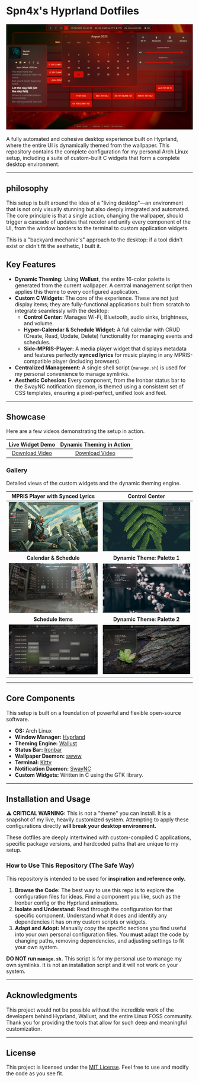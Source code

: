 # Spn4x's Hyprland Dotfiles

![Desktop Showcase](pics/allwidgets.png)

A fully automated and cohesive desktop experience built on Hyprland, where the entire UI is dynamically themed from the wallpaper. This repository contains the complete configuration for my personal Arch Linux setup, including a suite of custom-built C widgets that form a complete desktop environment.

---

##  philosophy

This setup is built around the idea of a "living desktop"—an environment that is not only visually stunning but also deeply integrated and automated. The core principle is that a single action, changing the wallpaper, should trigger a cascade of updates that recolor and unify every component of the UI, from the window borders to the terminal to custom application widgets.

This is a "backyard mechanic's" approach to the desktop: if a tool didn't exist or didn't fit the aesthetic, I built it.

## Key Features

*   **Dynamic Theming:** Using **Wallust**, the entire 16-color palette is generated from the current wallpaper. A central management script then applies this theme to every configured application.
*   **Custom C Widgets:** The core of the experience. These are not just display items; they are fully-functional applications built from scratch to integrate seamlessly with the desktop:
    *   **Control Center:** Manages Wi-Fi, Bluetooth, audio sinks, brightness, and volume.
    *   **Hyper-Calendar & Schedule Widget:** A full calendar with CRUD (Create, Read, Update, Delete) functionality for managing events and schedules.
    *   **Side-MPRIS-Player:** A media player widget that displays metadata and features perfectly **synced lyrics** for music playing in any MPRIS-compatible player (including browsers).
*   **Centralized Management:** A single shell script (`manage.sh`) is used for my personal convenience to manage symlinks.
*   **Aesthetic Cohesion:** Every component, from the Ironbar status bar to the SwayNC notification daemon, is themed using a consistent set of CSS templates, ensuring a pixel-perfect, unified look and feel.

---

## Showcase

Here are a few videos demonstrating the setup in action.

| Live Widget Demo | Dynamic Theming in Action |
| :---: | :---: |
| [Download Video](vids/short-widget-demo-preview.mp4) | [Download Video](vids/theming-engine-preview.mp4) |

### Gallery

Detailed views of the custom widgets and the dynamic theming engine.

| MPRIS Player with Synced Lyrics | Control Center |
| :---: | :---: |
| ![MPRIS Player Showcase](pics/mpris-preview.png) | ![Control Center Showcase](pics/control-center.png) |
| **Calendar & Schedule** | **Dynamic Theme: Palette 1** |
| ![Calendar Showcase](pics/calendar-preview.png) | ![Theme Example 1](pics/changed-wallpaper-preview-1.png) |
| **Schedule Items** | **Dynamic Theme: Palette 2** |
| ![Schedule Showcase](pics/schedule-preview.png) | ![Theme Example 2](pics/changed-wallpaper-preview-2.png) |

---

## Core Components

This setup is built on a foundation of powerful and flexible open-source software.

*   **OS:** Arch Linux
*   **Window Manager:** [Hyprland](https://hyprland.org/)
*   **Theming Engine:** [Wallust](https://codeberg.org/explosion-mental/wallust)
*   **Status Bar:** [Ironbar](https://github.com/JakeStanger/ironbar)
*   **Wallpaper Daemon:** [swww](https://github.com/Horus645/swww)
*   **Terminal:** [Kitty](https://sw.kovidgoyal.net/kitty/)
*   **Notification Daemon:** [SwayNC](https://github.com/ErikReider/SwayNC)
*   **Custom Widgets:** Written in C using the GTK library.

---

## Installation and Usage

⚠️ **CRITICAL WARNING:** This is not a "theme" you can install. It is a snapshot of my live, heavily customized system. Attempting to apply these configurations directly **will break your desktop environment.**

These dotfiles are deeply intertwined with custom-compiled C applications, specific package versions, and hardcoded paths that are unique to my setup.

### How to Use This Repository (The Safe Way)

This repository is intended to be used for **inspiration and reference only.**

1.  **Browse the Code:** The best way to use this repo is to explore the configuration files for ideas. Find a component you like, such as the Ironbar config or the Hyprland animations.
2.  **Isolate and Understand:** Read through the configuration for that specific component. Understand what it does and identify any dependencies it has on my custom scripts or widgets.
3.  **Adapt and Adopt:** Manually copy the specific sections you find useful into your *own* personal configuration files. You **must** adapt the code by changing paths, removing dependencies, and adjusting settings to fit your own system.

**DO NOT run `manage.sh`.** This script is for my personal use to manage my own symlinks. It is not an installation script and it will not work on your system.

---

## Acknowledgments

This project would not be possible without the incredible work of the developers behind Hyprland, Wallust, and the entire Linux FOSS community. Thank you for providing the tools that allow for such deep and meaningful customization.

---

## License

This project is licensed under the [MIT License](LICENSE). Feel free to use and modify the code as you see fit.
